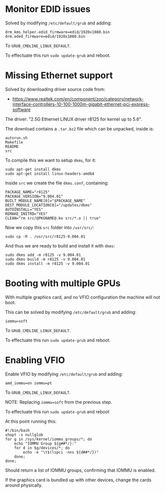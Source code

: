 # Monitor EDID issues

Solved by modifying `/etc/default/grub` and adding:
```
drm_kms_helper.edid_firmware=edid/1920x1080.bin drm.eded_firmware=edid/1920x1080.bin
```
To `GRUB_CMDLINE_LINUX_DEFAULT`.

To effectuate this run `sudo update-grub` and reboot.

# Missing Ethernet support

Solved by downloading driver source code from:
* https://www.realtek.com/en/component/zoo/category/network-interface-controllers-10-100-1000m-gigabit-ethernet-pci-express-software

The driver: "2.5G Ethernet LINUX driver r8125 for kernel up to 5.6".

The download contains a `.tar.bz2` file which can be unpacked, inside is:
```
autorun.sh
Makefile
README
src
```

To compile this we want to setup `dkms`, for it:
```
sudo apt-get install dkms
sudo apt-get install linux-headers-amd64
```

Inside `src` we create the file `dkms.conf`, containing:
```
PACKAGE_NAME="r8125"
PACKAGE_VERSION="9.004.01"
BUILT_MODULE_NAME[0]="$PACKAGE_NAME"
DEST_MODULE_LOCATION[0]="/updates/dkms"
AUTOINSTALL="YES"
REMAKE_INITRD="YES"
CLEAN="rm src/@PKGNAME@.ko src/*.o || true"
```

Now we copy this `src` folder into `/usr/src/`:
```
sudo cp -R . /usr/src/r8125-9.004.01
```

And thus we are ready to build and install it with `dkms`:
```
sudo dkms add -m r8125 -v 9.004.01
sudo dkms build -m r8125 -v 9.004.01
sudo dkms install -m r8125 -v 9.004.01
```

# Booting with multiple GPUs

With multiple graphics card, and no VFIO configuration the machine will not boot.

This can be solved by modifying `/etc/default/grub` and adding:
```
iommu=soft
```
To `GRUB_CMDLINE_LINUX_DEFAULT`.

To effectuate this run `sudo update-grub` and reboot.

# Enabling VFIO

Enable VFIO by modifying `/etc/default/grub` and adding:
```
amd_iommu=on iommu=pt
```
To `GRUB_CMDLINE_LINUX_DEFAULT`.

NOTE: Replacing `iommu=soft` from the previous step.

To effectuate this run `sudo update-grub` and reboot

At this point running this:
```
#!/bin/bash
shopt -s nullglob
for g in /sys/kernel/iommu_groups/*; do
    echo "IOMMU Group ${g##*/}:"
    for d in $g/devices/*; do
        echo -e "\t$(lspci -nns ${d##*/})"
    done;
done;
```
Should return a list of IOMMU groups, confirming that IOMMU is enabled.

If the graphics card is bundled up with other devices, change the cards around physically.
